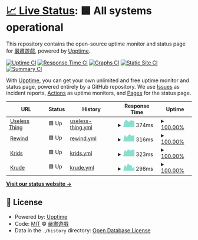 # [📈 Live Status](https://KusStar.github.io/serious-uptimes): <!--live status--> **🟩 All systems operational**

This repository contains the open-source uptime monitor and status page for [嚴肅遊戲](kusstar.uselessthing.top), powered by [Upptime](https://github.com/upptime/upptime).

[![Uptime CI](https://github.com/KusStar/serious-uptimes/workflows/Uptime%20CI/badge.svg)](https://github.com/KusStar/serious-uptimes/actions?query=workflow%3A%22Uptime+CI%22)
[![Response Time CI](https://github.com/KusStar/serious-uptimes/workflows/Response%20Time%20CI/badge.svg)](https://github.com/KusStar/serious-uptimes/actions?query=workflow%3A%22Response+Time+CI%22)
[![Graphs CI](https://github.com/KusStar/serious-uptimes/workflows/Graphs%20CI/badge.svg)](https://github.com/KusStar/serious-uptimes/actions?query=workflow%3A%22Graphs+CI%22)
[![Static Site CI](https://github.com/KusStar/serious-uptimes/workflows/Static%20Site%20CI/badge.svg)](https://github.com/KusStar/serious-uptimes/actions?query=workflow%3A%22Static+Site+CI%22)
[![Summary CI](https://github.com/KusStar/serious-uptimes/workflows/Summary%20CI/badge.svg)](https://github.com/KusStar/serious-uptimes/actions?query=workflow%3A%22Summary+CI%22)

With [Upptime](https://upptime.js.org), you can get your own unlimited and free uptime monitor and status page, powered entirely by a GitHub repository. We use [Issues](https://github.com/KusStar/serious-uptimes/issues) as incident reports, [Actions](https://github.com/KusStar/serious-uptimes/actions) as uptime monitors, and [Pages](https://KusStar.github.io/serious-uptimes) for the status page.

<!--start: status pages-->
<!-- This summary is generated by Upptime (https://github.com/upptime/upptime) -->
<!-- Do not edit this manually, your changes will be overwritten -->
<!-- prettier-ignore -->
| URL | Status | History | Response Time | Uptime |
| --- | ------ | ------- | ------------- | ------ |
| <img alt="" src="https://icons.duckduckgo.com/ip3/uselessthing.top.ico" height="13"> [Useless Thing](https://uselessthing.top/) | 🟩 Up | [useless-thing.yml](https://github.com/KusStar/serious-uptimes/commits/HEAD/history/useless-thing.yml) | <details><summary><img alt="Response time graph" src="./graphs/useless-thing/response-time-week.png" height="20"> 374ms</summary><br><a href="https://KusStar.github.io/serious-uptimes/history/useless-thing"><img alt="Response time 418" src="https://img.shields.io/endpoint?url=https%3A%2F%2Fraw.githubusercontent.com%2FKusStar%2Fserious-uptimes%2FHEAD%2Fapi%2Fuseless-thing%2Fresponse-time.json"></a><br><a href="https://KusStar.github.io/serious-uptimes/history/useless-thing"><img alt="24-hour response time 354" src="https://img.shields.io/endpoint?url=https%3A%2F%2Fraw.githubusercontent.com%2FKusStar%2Fserious-uptimes%2FHEAD%2Fapi%2Fuseless-thing%2Fresponse-time-day.json"></a><br><a href="https://KusStar.github.io/serious-uptimes/history/useless-thing"><img alt="7-day response time 374" src="https://img.shields.io/endpoint?url=https%3A%2F%2Fraw.githubusercontent.com%2FKusStar%2Fserious-uptimes%2FHEAD%2Fapi%2Fuseless-thing%2Fresponse-time-week.json"></a><br><a href="https://KusStar.github.io/serious-uptimes/history/useless-thing"><img alt="30-day response time 377" src="https://img.shields.io/endpoint?url=https%3A%2F%2Fraw.githubusercontent.com%2FKusStar%2Fserious-uptimes%2FHEAD%2Fapi%2Fuseless-thing%2Fresponse-time-month.json"></a><br><a href="https://KusStar.github.io/serious-uptimes/history/useless-thing"><img alt="1-year response time 418" src="https://img.shields.io/endpoint?url=https%3A%2F%2Fraw.githubusercontent.com%2FKusStar%2Fserious-uptimes%2FHEAD%2Fapi%2Fuseless-thing%2Fresponse-time-year.json"></a></details> | <details><summary><a href="https://KusStar.github.io/serious-uptimes/history/useless-thing">100.00%</a></summary><a href="https://KusStar.github.io/serious-uptimes/history/useless-thing"><img alt="All-time uptime 99.96%" src="https://img.shields.io/endpoint?url=https%3A%2F%2Fraw.githubusercontent.com%2FKusStar%2Fserious-uptimes%2FHEAD%2Fapi%2Fuseless-thing%2Fuptime.json"></a><br><a href="https://KusStar.github.io/serious-uptimes/history/useless-thing"><img alt="24-hour uptime 100.00%" src="https://img.shields.io/endpoint?url=https%3A%2F%2Fraw.githubusercontent.com%2FKusStar%2Fserious-uptimes%2FHEAD%2Fapi%2Fuseless-thing%2Fuptime-day.json"></a><br><a href="https://KusStar.github.io/serious-uptimes/history/useless-thing"><img alt="7-day uptime 100.00%" src="https://img.shields.io/endpoint?url=https%3A%2F%2Fraw.githubusercontent.com%2FKusStar%2Fserious-uptimes%2FHEAD%2Fapi%2Fuseless-thing%2Fuptime-week.json"></a><br><a href="https://KusStar.github.io/serious-uptimes/history/useless-thing"><img alt="30-day uptime 100.00%" src="https://img.shields.io/endpoint?url=https%3A%2F%2Fraw.githubusercontent.com%2FKusStar%2Fserious-uptimes%2FHEAD%2Fapi%2Fuseless-thing%2Fuptime-month.json"></a><br><a href="https://KusStar.github.io/serious-uptimes/history/useless-thing"><img alt="1-year uptime 99.96%" src="https://img.shields.io/endpoint?url=https%3A%2F%2Fraw.githubusercontent.com%2FKusStar%2Fserious-uptimes%2FHEAD%2Fapi%2Fuseless-thing%2Fuptime-year.json"></a></details>
| <img alt="" src="https://icons.duckduckgo.com/ip3/rewind.uselessthing.top.ico" height="13"> [Rewind](https://rewind.uselessthing.top/) | 🟩 Up | [rewind.yml](https://github.com/KusStar/serious-uptimes/commits/HEAD/history/rewind.yml) | <details><summary><img alt="Response time graph" src="./graphs/rewind/response-time-week.png" height="20"> 316ms</summary><br><a href="https://KusStar.github.io/serious-uptimes/history/rewind"><img alt="Response time 328" src="https://img.shields.io/endpoint?url=https%3A%2F%2Fraw.githubusercontent.com%2FKusStar%2Fserious-uptimes%2FHEAD%2Fapi%2Frewind%2Fresponse-time.json"></a><br><a href="https://KusStar.github.io/serious-uptimes/history/rewind"><img alt="24-hour response time 318" src="https://img.shields.io/endpoint?url=https%3A%2F%2Fraw.githubusercontent.com%2FKusStar%2Fserious-uptimes%2FHEAD%2Fapi%2Frewind%2Fresponse-time-day.json"></a><br><a href="https://KusStar.github.io/serious-uptimes/history/rewind"><img alt="7-day response time 316" src="https://img.shields.io/endpoint?url=https%3A%2F%2Fraw.githubusercontent.com%2FKusStar%2Fserious-uptimes%2FHEAD%2Fapi%2Frewind%2Fresponse-time-week.json"></a><br><a href="https://KusStar.github.io/serious-uptimes/history/rewind"><img alt="30-day response time 324" src="https://img.shields.io/endpoint?url=https%3A%2F%2Fraw.githubusercontent.com%2FKusStar%2Fserious-uptimes%2FHEAD%2Fapi%2Frewind%2Fresponse-time-month.json"></a><br><a href="https://KusStar.github.io/serious-uptimes/history/rewind"><img alt="1-year response time 328" src="https://img.shields.io/endpoint?url=https%3A%2F%2Fraw.githubusercontent.com%2FKusStar%2Fserious-uptimes%2FHEAD%2Fapi%2Frewind%2Fresponse-time-year.json"></a></details> | <details><summary><a href="https://KusStar.github.io/serious-uptimes/history/rewind">100.00%</a></summary><a href="https://KusStar.github.io/serious-uptimes/history/rewind"><img alt="All-time uptime 100.00%" src="https://img.shields.io/endpoint?url=https%3A%2F%2Fraw.githubusercontent.com%2FKusStar%2Fserious-uptimes%2FHEAD%2Fapi%2Frewind%2Fuptime.json"></a><br><a href="https://KusStar.github.io/serious-uptimes/history/rewind"><img alt="24-hour uptime 100.00%" src="https://img.shields.io/endpoint?url=https%3A%2F%2Fraw.githubusercontent.com%2FKusStar%2Fserious-uptimes%2FHEAD%2Fapi%2Frewind%2Fuptime-day.json"></a><br><a href="https://KusStar.github.io/serious-uptimes/history/rewind"><img alt="7-day uptime 100.00%" src="https://img.shields.io/endpoint?url=https%3A%2F%2Fraw.githubusercontent.com%2FKusStar%2Fserious-uptimes%2FHEAD%2Fapi%2Frewind%2Fuptime-week.json"></a><br><a href="https://KusStar.github.io/serious-uptimes/history/rewind"><img alt="30-day uptime 100.00%" src="https://img.shields.io/endpoint?url=https%3A%2F%2Fraw.githubusercontent.com%2FKusStar%2Fserious-uptimes%2FHEAD%2Fapi%2Frewind%2Fuptime-month.json"></a><br><a href="https://KusStar.github.io/serious-uptimes/history/rewind"><img alt="1-year uptime 100.00%" src="https://img.shields.io/endpoint?url=https%3A%2F%2Fraw.githubusercontent.com%2FKusStar%2Fserious-uptimes%2FHEAD%2Fapi%2Frewind%2Fuptime-year.json"></a></details>
| <img alt="" src="https://icons.duckduckgo.com/ip3/krids.uselessthing.top.ico" height="13"> [Krids](https://krids.uselessthing.top/) | 🟩 Up | [krids.yml](https://github.com/KusStar/serious-uptimes/commits/HEAD/history/krids.yml) | <details><summary><img alt="Response time graph" src="./graphs/krids/response-time-week.png" height="20"> 323ms</summary><br><a href="https://KusStar.github.io/serious-uptimes/history/krids"><img alt="Response time 309" src="https://img.shields.io/endpoint?url=https%3A%2F%2Fraw.githubusercontent.com%2FKusStar%2Fserious-uptimes%2FHEAD%2Fapi%2Fkrids%2Fresponse-time.json"></a><br><a href="https://KusStar.github.io/serious-uptimes/history/krids"><img alt="24-hour response time 315" src="https://img.shields.io/endpoint?url=https%3A%2F%2Fraw.githubusercontent.com%2FKusStar%2Fserious-uptimes%2FHEAD%2Fapi%2Fkrids%2Fresponse-time-day.json"></a><br><a href="https://KusStar.github.io/serious-uptimes/history/krids"><img alt="7-day response time 323" src="https://img.shields.io/endpoint?url=https%3A%2F%2Fraw.githubusercontent.com%2FKusStar%2Fserious-uptimes%2FHEAD%2Fapi%2Fkrids%2Fresponse-time-week.json"></a><br><a href="https://KusStar.github.io/serious-uptimes/history/krids"><img alt="30-day response time 320" src="https://img.shields.io/endpoint?url=https%3A%2F%2Fraw.githubusercontent.com%2FKusStar%2Fserious-uptimes%2FHEAD%2Fapi%2Fkrids%2Fresponse-time-month.json"></a><br><a href="https://KusStar.github.io/serious-uptimes/history/krids"><img alt="1-year response time 309" src="https://img.shields.io/endpoint?url=https%3A%2F%2Fraw.githubusercontent.com%2FKusStar%2Fserious-uptimes%2FHEAD%2Fapi%2Fkrids%2Fresponse-time-year.json"></a></details> | <details><summary><a href="https://KusStar.github.io/serious-uptimes/history/krids">100.00%</a></summary><a href="https://KusStar.github.io/serious-uptimes/history/krids"><img alt="All-time uptime 100.00%" src="https://img.shields.io/endpoint?url=https%3A%2F%2Fraw.githubusercontent.com%2FKusStar%2Fserious-uptimes%2FHEAD%2Fapi%2Fkrids%2Fuptime.json"></a><br><a href="https://KusStar.github.io/serious-uptimes/history/krids"><img alt="24-hour uptime 100.00%" src="https://img.shields.io/endpoint?url=https%3A%2F%2Fraw.githubusercontent.com%2FKusStar%2Fserious-uptimes%2FHEAD%2Fapi%2Fkrids%2Fuptime-day.json"></a><br><a href="https://KusStar.github.io/serious-uptimes/history/krids"><img alt="7-day uptime 100.00%" src="https://img.shields.io/endpoint?url=https%3A%2F%2Fraw.githubusercontent.com%2FKusStar%2Fserious-uptimes%2FHEAD%2Fapi%2Fkrids%2Fuptime-week.json"></a><br><a href="https://KusStar.github.io/serious-uptimes/history/krids"><img alt="30-day uptime 100.00%" src="https://img.shields.io/endpoint?url=https%3A%2F%2Fraw.githubusercontent.com%2FKusStar%2Fserious-uptimes%2FHEAD%2Fapi%2Fkrids%2Fuptime-month.json"></a><br><a href="https://KusStar.github.io/serious-uptimes/history/krids"><img alt="1-year uptime 100.00%" src="https://img.shields.io/endpoint?url=https%3A%2F%2Fraw.githubusercontent.com%2FKusStar%2Fserious-uptimes%2FHEAD%2Fapi%2Fkrids%2Fuptime-year.json"></a></details>
| <img alt="" src="https://icons.duckduckgo.com/ip3/krude.uselessthing.top.ico" height="13"> [Krude](https://krude.uselessthing.top/) | 🟩 Up | [krude.yml](https://github.com/KusStar/serious-uptimes/commits/HEAD/history/krude.yml) | <details><summary><img alt="Response time graph" src="./graphs/krude/response-time-week.png" height="20"> 298ms</summary><br><a href="https://KusStar.github.io/serious-uptimes/history/krude"><img alt="Response time 299" src="https://img.shields.io/endpoint?url=https%3A%2F%2Fraw.githubusercontent.com%2FKusStar%2Fserious-uptimes%2FHEAD%2Fapi%2Fkrude%2Fresponse-time.json"></a><br><a href="https://KusStar.github.io/serious-uptimes/history/krude"><img alt="24-hour response time 321" src="https://img.shields.io/endpoint?url=https%3A%2F%2Fraw.githubusercontent.com%2FKusStar%2Fserious-uptimes%2FHEAD%2Fapi%2Fkrude%2Fresponse-time-day.json"></a><br><a href="https://KusStar.github.io/serious-uptimes/history/krude"><img alt="7-day response time 298" src="https://img.shields.io/endpoint?url=https%3A%2F%2Fraw.githubusercontent.com%2FKusStar%2Fserious-uptimes%2FHEAD%2Fapi%2Fkrude%2Fresponse-time-week.json"></a><br><a href="https://KusStar.github.io/serious-uptimes/history/krude"><img alt="30-day response time 296" src="https://img.shields.io/endpoint?url=https%3A%2F%2Fraw.githubusercontent.com%2FKusStar%2Fserious-uptimes%2FHEAD%2Fapi%2Fkrude%2Fresponse-time-month.json"></a><br><a href="https://KusStar.github.io/serious-uptimes/history/krude"><img alt="1-year response time 299" src="https://img.shields.io/endpoint?url=https%3A%2F%2Fraw.githubusercontent.com%2FKusStar%2Fserious-uptimes%2FHEAD%2Fapi%2Fkrude%2Fresponse-time-year.json"></a></details> | <details><summary><a href="https://KusStar.github.io/serious-uptimes/history/krude">100.00%</a></summary><a href="https://KusStar.github.io/serious-uptimes/history/krude"><img alt="All-time uptime 100.00%" src="https://img.shields.io/endpoint?url=https%3A%2F%2Fraw.githubusercontent.com%2FKusStar%2Fserious-uptimes%2FHEAD%2Fapi%2Fkrude%2Fuptime.json"></a><br><a href="https://KusStar.github.io/serious-uptimes/history/krude"><img alt="24-hour uptime 100.00%" src="https://img.shields.io/endpoint?url=https%3A%2F%2Fraw.githubusercontent.com%2FKusStar%2Fserious-uptimes%2FHEAD%2Fapi%2Fkrude%2Fuptime-day.json"></a><br><a href="https://KusStar.github.io/serious-uptimes/history/krude"><img alt="7-day uptime 100.00%" src="https://img.shields.io/endpoint?url=https%3A%2F%2Fraw.githubusercontent.com%2FKusStar%2Fserious-uptimes%2FHEAD%2Fapi%2Fkrude%2Fuptime-week.json"></a><br><a href="https://KusStar.github.io/serious-uptimes/history/krude"><img alt="30-day uptime 100.00%" src="https://img.shields.io/endpoint?url=https%3A%2F%2Fraw.githubusercontent.com%2FKusStar%2Fserious-uptimes%2FHEAD%2Fapi%2Fkrude%2Fuptime-month.json"></a><br><a href="https://KusStar.github.io/serious-uptimes/history/krude"><img alt="1-year uptime 100.00%" src="https://img.shields.io/endpoint?url=https%3A%2F%2Fraw.githubusercontent.com%2FKusStar%2Fserious-uptimes%2FHEAD%2Fapi%2Fkrude%2Fuptime-year.json"></a></details>

<!--end: status pages-->

[**Visit our status website →**](https://KusStar.github.io/serious-uptimes)

## 📄 License

- Powered by: [Upptime](https://github.com/upptime/upptime)
- Code: [MIT](./LICENSE) © [嚴肅遊戲](kusstar.uselessthing.top)
- Data in the `./history` directory: [Open Database License](https://opendatacommons.org/licenses/odbl/1-0/)
